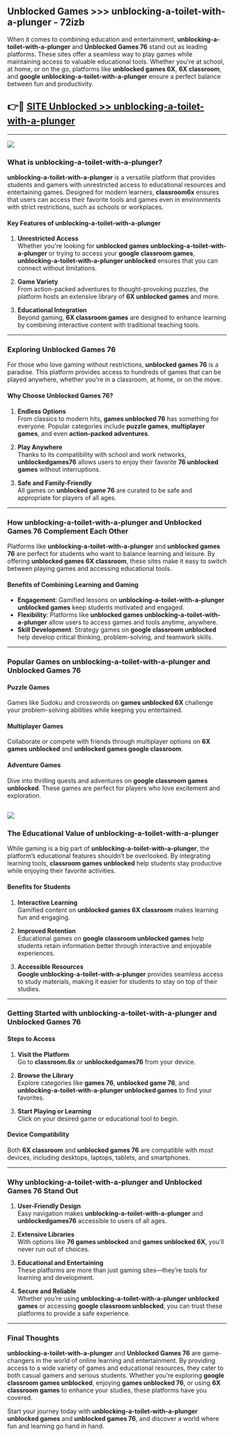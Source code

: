 ## Unblocked Games >>> unblocking-a-toilet-with-a-plunger - 72izb 

When it comes to combining education and entertainment, **unblocking-a-toilet-with-a-plunger** and **Unblocked Games 76** stand out as leading platforms. These sites offer a seamless way to play games while maintaining access to valuable educational tools. Whether you're at school, at home, or on the go, platforms like **unblocked games 6X**, **6X classroom**, and **google unblocking-a-toilet-with-a-plunger** ensure a perfect balance between fun and productivity.
## 👉🔴 [SITE Unblocked >> unblocking-a-toilet-with-a-plunger](http://premium.freeplayer.one?title=unblocking-a-toilet-with-a-plunger&ref=22JU)
---
<a href="http://premium.freeplayer.one?title=unblocking-a-toilet-with-a-plunger&ref=22JU/"><img src="https://github.com/user-attachments/assets/438f12ca-57a4-47a3-8ead-c64da593a1e5"/></a>
### What is unblocking-a-toilet-with-a-plunger?  

**unblocking-a-toilet-with-a-plunger** is a versatile platform that provides students and gamers with unrestricted access to educational resources and entertaining games. Designed for modern learners, **classroom6x** ensures that users can access their favorite tools and games even in environments with strict restrictions, such as schools or workplaces.  

#### Key Features of unblocking-a-toilet-with-a-plunger  

1. **Unrestricted Access**  
   Whether you're looking for **unblocked games unblocking-a-toilet-with-a-plunger** or trying to access your **google classroom games**, **unblocking-a-toilet-with-a-plunger unblocked** ensures that you can connect without limitations.  

2. **Game Variety**  
   From action-packed adventures to thought-provoking puzzles, the platform hosts an extensive library of **6X unblocked games** and more.  

3. **Educational Integration**  
   Beyond gaming, **6X classroom games** are designed to enhance learning by combining interactive content with traditional teaching tools.  



---

### Exploring Unblocked Games 76  

For those who love gaming without restrictions, **unblocked games 76** is a paradise. This platform provides access to hundreds of games that can be played anywhere, whether you're in a classroom, at home, or on the move.  

#### Why Choose Unblocked Games 76?  

1. **Endless Options**  
   From classics to modern hits, **games unblocked 76** has something for everyone. Popular categories include **puzzle games**, **multiplayer games**, and even **action-packed adventures**.  

2. **Play Anywhere**  
   Thanks to its compatibility with school and work networks, **unblockedgames76** allows users to enjoy their favorite **76 unblocked games** without interruptions.  

3. **Safe and Family-Friendly**  
   All games on **unblocked game 76** are curated to be safe and appropriate for players of all ages.  

---

### How unblocking-a-toilet-with-a-plunger and Unblocked Games 76 Complement Each Other  

Platforms like **unblocking-a-toilet-with-a-plunger** and **unblocked games 76** are perfect for students who want to balance learning and leisure. By offering **unblocked games 6X classroom**, these sites make it easy to switch between playing games and accessing educational tools.  

#### Benefits of Combining Learning and Gaming  

- **Engagement**: Gamified lessons on **unblocking-a-toilet-with-a-plunger unblocked games** keep students motivated and engaged.  
- **Flexibility**: Platforms like **unblocked games unblocking-a-toilet-with-a-plunger** allow users to access games and tools anytime, anywhere.  
- **Skill Development**: Strategy games on **google classroom unblocked** help develop critical thinking, problem-solving, and teamwork skills.  

---

### Popular Games on unblocking-a-toilet-with-a-plunger and Unblocked Games 76  

#### Puzzle Games  

Games like Sudoku and crosswords on **games unblocked 6X** challenge your problem-solving abilities while keeping you entertained.  

#### Multiplayer Games  

Collaborate or compete with friends through multiplayer options on **6X games unblocked** and **unblocked games google classroom**.  

#### Adventure Games  

Dive into thrilling quests and adventures on **google classroom games unblocked**. These games are perfect for players who love excitement and exploration.  

<a href="http://download.freeplayer.one?title=unblocking-a-toilet-with-a-plunger&ref=23D/"><img src="https://github.com/user-attachments/assets/fe0c3e91-c8e1-489c-acf0-e2f614c12fb8"/></a>
---

### The Educational Value of unblocking-a-toilet-with-a-plunger  

While gaming is a big part of **unblocking-a-toilet-with-a-plunger**, the platform’s educational features shouldn’t be overlooked. By integrating learning tools, **classroom games unblocked** help students stay productive while enjoying their favorite activities.  

#### Benefits for Students  

1. **Interactive Learning**  
   Gamified content on **unblocked games 6X classroom** makes learning fun and engaging.  

2. **Improved Retention**  
   Educational games on **google classroom unblocked games** help students retain information better through interactive and enjoyable experiences.  

3. **Accessible Resources**  
   **Google unblocking-a-toilet-with-a-plunger** provides seamless access to study materials, making it easier for students to stay on top of their studies.  

---

### Getting Started with unblocking-a-toilet-with-a-plunger and Unblocked Games 76  

#### Steps to Access  

1. **Visit the Platform**  
   Go to **classroom.6x** or **unblockedgames76** from your device.  

2. **Browse the Library**  
   Explore categories like **games 76**, **unblocked game 76**, and **unblocking-a-toilet-with-a-plunger unblocked games** to find your favorites.  

3. **Start Playing or Learning**  
   Click on your desired game or educational tool to begin.  

#### Device Compatibility  

Both **6X classroom** and **unblocked games 76** are compatible with most devices, including desktops, laptops, tablets, and smartphones.  

---

### Why unblocking-a-toilet-with-a-plunger and Unblocked Games 76 Stand Out  

1. **User-Friendly Design**  
   Easy navigation makes **unblocking-a-toilet-with-a-plunger** and **unblockedgames76** accessible to users of all ages.  

2. **Extensive Libraries**  
   With options like **76 games unblocked** and **games unblocked 6X**, you’ll never run out of choices.  

3. **Educational and Entertaining**  
   These platforms are more than just gaming sites—they’re tools for learning and development.  

4. **Secure and Reliable**  
   Whether you’re using **unblocking-a-toilet-with-a-plunger unblocked games** or accessing **google classroom unblocked**, you can trust these platforms to provide a safe experience.  

---

### Final Thoughts  

**unblocking-a-toilet-with-a-plunger** and **Unblocked Games 76** are game-changers in the world of online learning and entertainment. By providing access to a wide variety of games and educational resources, they cater to both casual gamers and serious students. Whether you’re exploring **google classroom games unblocked**, enjoying **games unblocked 76**, or using **6X classroom games** to enhance your studies, these platforms have you covered.  

Start your journey today with **unblocking-a-toilet-with-a-plunger unblocked games** and **unblocked games 76**, and discover a world where fun and learning go hand in hand.  